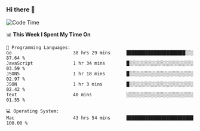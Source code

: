 ### Hi there 👋

<!--
**CrazyCollin/crazycollin** is a ✨ _special_ ✨ repository because its `README.md` (this file) appears on your GitHub profile.

Here are some ideas to get you started:

- 🔭 I’m currently working on ...
- 🌱 I’m currently learning ...
- 👯 I’m looking to collaborate on ...
- 🤔 I’m looking for help with ...
- 💬 Ask me about ...
- 📫 How to reach me: ...
- 😄 Pronouns: ...
- ⚡ Fun fact: ...
-->

<!--START_SECTION:waka-->
![Code Time](http://img.shields.io/badge/Code%20Time-4%2C752%20hrs%2046%20mins-blue)

📊 **This Week I Spent My Time On** 

```text
💬 Programming Languages: 
Go                       38 hrs 29 mins      ██████████████████████░░░   87.64 % 
JavaScript               1 hr 34 mins        █░░░░░░░░░░░░░░░░░░░░░░░░   03.59 % 
JSON5                    1 hr 18 mins        █░░░░░░░░░░░░░░░░░░░░░░░░   02.97 % 
JSON                     1 hr 3 mins         █░░░░░░░░░░░░░░░░░░░░░░░░   02.42 % 
Text                     40 mins             ░░░░░░░░░░░░░░░░░░░░░░░░░   01.55 % 

💻 Operating System: 
Mac                      43 hrs 54 mins      █████████████████████████   100.00 % 
```


<!--END_SECTION:waka-->
